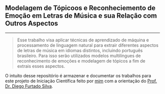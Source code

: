 ## Modelagem de Tópicoos e Reconheciemento de Emoção em Letras de Música e sua Relação com Outros Aspectos
---

> Esse trabalho visa aplicar técnicas de aprendizado de máquina e processamento de linguagem natural para extrair diferentes aspectos de letras de música em idiomas distintos, incluindo português brasileiro. Para isso serão utilizados modelos multilíngues de reconhecimento de emoções e modelagem de tópicos a fim de extrais esses aspectos.

O intuito desse repositório é armazenar e documentar os trabalhos para este projeto de Iniciação Científica feito por [mim](http://www.github.com/renandantasp) com a orientação do [Prof. Dr. Diego Furtado Silva](https://scholar.google.com.br/citations?user=HXu5lB4AAAAJ&hl).